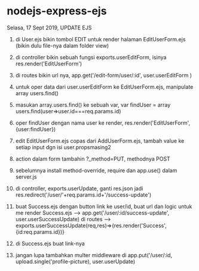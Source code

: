 # nodejs-express-ejs

Selasa, 17 Sept 2019, UPDATE EJS


1. di User.ejs bikin tombol EDIT untuk render halaman EditUserForm.ejs (bikin dulu file-nya dalam folder view)

2. di controller bikin sebuah fungsi exports.userEditForm, isinya res.render('EditUserForm')
3. di routes bikin url nya, app.get('/edit-form/user/:id', user.userEditForm )
4. untuk oper data dari user.userEditForm ke EditUserForm.ejs, manipulate array users.find()
5. masukan array.users.find() ke sebuah var, var findUser = array users.find(user=>user.id===req.params.id)
6. oper findUser dengan nama user ke render, res.render('EditUserForm',{user:findUser})
7. edit EditUserForm.ejs copas dari AddUserForm.ejs, tambah value ke setiap input dgn isi user.propsmasing2
8. action dalam form tambahin ?_method=PUT, methodnya POST
9. sebelumnya install method-override, require dan app.use() dalam server.js
10. di controller, exports.userUpdate, ganti res.json jadi res.redirect('/user/'+req.params.id+'/success-update')
11. buat Success.ejs dengan button link ke user/id, buat url dan logic untuk me render Success.ejs
	--> app.get('/user/:id/success-update', user.userSuccessUpdate) di routes
	--> exports.userSuccessUpdate(req,res)=>{res.render('Success', {id:req.params.id})}
12. di Success.ejs buat link-nya <a href="/user/<%=id%>"></a>
13. jangan lupa tambahkan multer middleware di app.put('/user/:id, upload.single('profile-picture), user.userUpdate)
